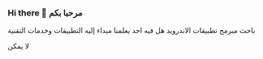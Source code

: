 ### Hi there 👋 مرحبا  بكم 
باحث مبرمج تطبيقات الاندرويد  هل فيه احد يعلمنا مبداء إليه التطبيقات وخدمات التقنية 

<!--
**turki999/turki999** is a ✨ _special_ ✨ repository because its `README.md` (this file) appears on your GitHub profile.

Here are some ideas to get you started:

- 🔭 I’m currently working on ...
- 🌱 I’m currently learning ...
- 👯 I’m looking to collaborate on ...
- 🤔 I’m looking for help with ...
- 💬 Ask me about تركي999...
- 📫 How to reach me: عادي...
- 😄 Pronouns: ...أحيا 
- ⚡ Fun fact: ...
-->لا يمكن 
